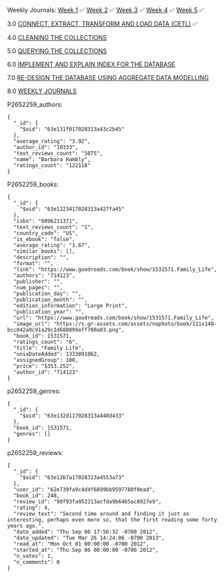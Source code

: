 Weekly Journals:
[Week 1](https://github.com/No3Mc/NOSQL-DMnP/blob/main/Journals/Week%201/Week%201.txt) ✅
[Week 2](https://github.com/No3Mc/NOSQL-DMnP/blob/main/Journals/Week%202/Week%202.txt) ✅
[Week 3](https://github.com/No3Mc/NOSQL-DMnP/blob/main/Journals/Week%203/Week%203.txt) ✅
[Week 4](https://github.com/No3Mc/NOSQL-DMnP/blob/main/Journals/Week%204/Week%204.txt) ✅
[Week 5](https://github.com/No3Mc/NOSQL-DMnP/blob/main/Journals/Week%205/Week%205.txt) ✅



3.0 [CONNECT, EXTRACT, TRANSFORM AND LOAD DATA (CETL)](https://github.com/No3Mc/NOSQL-DMnP/blob/main/Final%20Submission/README.md#30-connect-extract-transform-and-load-data-cetl-15-marks) ✅ 

4.0 [CLEANING THE COLLECTIONS](https://github.com/No3Mc/NOSQL-DMnP/blob/main/Final%20Submission/README.md#40-cleaning-the-collections-20-marks)

5.0 [QUERYING THE COLLECTIONS](https://github.com/No3Mc/NOSQL-DMnP/blob/main/Final%20Submission/README.md#50-querying-the-collections-20-marks)

6.0 [IMPLEMENT AND EXPLAIN INDEX FOR THE DATABASE](https://github.com/No3Mc/NOSQL-DMnP/blob/main/Final%20Submission/README.md#60-implement-and-explain-index-for-the-database-15-marks)

7.0 [RE-DESIGN THE DATABASE USING AGGREGATE DATA MODELLING](https://github.com/No3Mc/NOSQL-DMnP/blob/main/Final%20Submission/README.md#80-weekly-journals-10-marks)

8.0 [WEEKLY JOURNALS](https://github.com/No3Mc/NOSQL-DMnP/blob/main/Final%20Submission/README.md#80-weekly-journals-10-marks)

P2652259_authors:

    {
      "_id": {
        "$oid": "63e131f017028313a43c2b45"
      },
      "average_rating": "3.92",
      "author_id": "10333",
      "text_reviews_count": "5075",
      "name": "Barbara Hambly",
      "ratings_count": "122118"
    }

P2652259_books:

    {
      "_id": {
        "$oid": "63e1223417028313a427fa45"
      },
      "isbn": "0896211371",
      "text_reviews_count": "1",
      "country_code": "US",
      "is_ebook": "false",
      "average_rating": "3.67",
      "similar_books": [],
      "description": "",
      "format": "",
      "link": "https://www.goodreads.com/book/show/1531571.Family_Life",
      "authors": "714123",
      "publisher": "",
      "num_pages": "",
      "publication_day": "",
      "publication_month": "",
      "edition_information": "Large Print",
      "publication_year": "",
      "url": "https://www.goodreads.com/book/show/1531571.Family_Life",
      "image_url": "https://s.gr-assets.com/assets/nophoto/book/111x148-bcc042a9c91a29c1d680899eff700a03.png",
      "book_id": 1531571,
      "ratings_count": "6",
      "title": "Family Life",
      "unixDateAdded": 1333891862,
      "assignedGroup": 100,
      "price": "$353.252",
      "author_id": "714123"
    }

p2652259_genres:

    {
      "_id": {
        "$oid": "63e132d117028313a448d433"
      },
      "book_id": 1531571,
      "genres": []
    }


p2652259_reviews:

    {
      "_id": {
        "$oid": "63e12b7a17028313a4553a73"
      },
      "user_id": "62e739fa9c4d4f6899bb9597780f0ead",
      "book_id": 248,
      "review_id": "98f93fa952213acfda9b64b5ac8927e9",
      "rating": 4,
      "review_text": "Second time around and finding it just as interesting, perhaps even more so, that the first reading some forty years ago.",
      "date_added": "Thu Sep 06 17:56:32 -0700 2012",
      "date_updated": "Tue Mar 26 14:24:06 -0700 2013",
      "read_at": "Mon Oct 01 00:00:00 -0700 2012",
      "started_at": "Thu Sep 06 00:00:00 -0700 2012",
      "n_votes": 1,
      "n_comments": 0
    }
